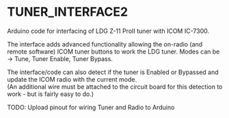 # TUNER_INTERFACE2

Arduino code for interfacing of LDG Z-11 ProII tuner with ICOM IC-7300.  

The interface adds advanced functionality allowing the on-radio (and remote software) ICOM tuner buttons to work the LDG tuner.
Modes can be -> Tune, Tuner Enable, Tuner Bypass.

The interface/code can also detect if the tuner is Enabled or Bypassed and update the ICOM radio with the current mode.  
(An additional wire must be attached to the circuit board for this detection to work - but is fairly easy to do.)

TODO:  Upload pinout for wiring Tuner and Radio to Arduino
